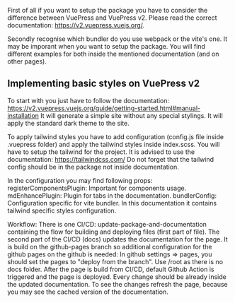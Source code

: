 First of all if you want to setup the package you have to consider the difference between VuePress and VuePress v2.
Please read the correct documentation: https://v2.vuepress.vuejs.org/.

Secondly recognise which bundler do you use webpack or the vite's one. It may be imporant when you want to setup the package. You will find different examples for both inside the mentioned documentation (and on other pages).

## Implementing basic styles on VuePress v2

To start with you just have to follow the documentation:
https://v2.vuepress.vuejs.org/guide/getting-started.html#manual-installation
It will generate a simple site without any special stylings. It will apply the standard dark theme to the site.

To apply tailwind styles you have to add configuration (config.js file inside .vuepress folder) and apply the tailwind styles inside index.scss.
You will have to setup the tailwind for the project. It is advised to use the documentation: https://tailwindcss.com/
Do not forget that the tailwind config should be in the package not inside documentation.

In the configuration you may find following props:
registerComponentsPlugin: Important for components usage.
mdEnhancePlugin: Plugin for tabs in the documentation.
bundlerConfig: Configuration specific for vite bundler. In this documentation it contains tailwind specific styles configuration.

Workflow:
There is one CI/CD: update-package-and-documentation containing the flow for building and deploying files (first part of file).
The second part of the CI/CD (docs) updates the documentation for the page.
It is build on the github-pages branch so additional configuration for the github pages on the github is needed:
In github settings => pages, you should set the pages to "deploy from the branch". Use /root as there is no docs folder.
After the page is build from CI/CD, default Github Action is triggered and the page is deployed.
Every change should be already inside the updated documentation. To see the changes refresh the page, because you may see the cached version of the documentation. 